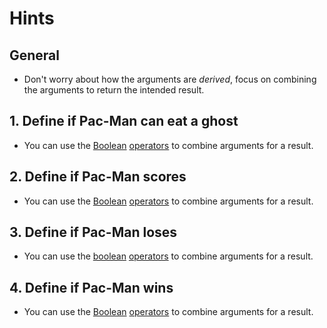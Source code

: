# Hints

## General

- Don't worry about how the arguments are _derived_, focus on combining the arguments to return the intended result.

## 1. Define if Pac-Man can eat a ghost

- You can use the [Boolean][boolean] [operators][Boolean-operators] to combine arguments for a result.

## 2. Define if Pac-Man scores

- You can use the [Boolean][boolean] [operators][Boolean-operators] to combine arguments for a result.

## 3. Define if Pac-Man loses

- You can use the [boolean][Boolean] [operators][Boolean-operators] to combine arguments for a result.

## 4. Define if Pac-Man wins

- You can use the [Boolean][boolean] [operators][Boolean-operators] to combine arguments for a result.

[boolean]: https://docs.python.org/3/library/stdtypes.html#truth
[Boolean-operators]: https://docs.python.org/3/library/stdtypes.html#boolean-operations-and-or-not
